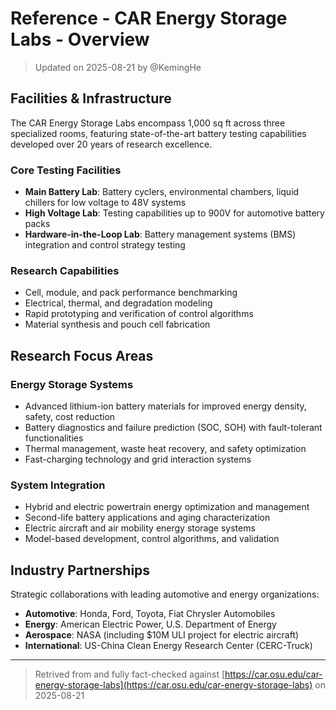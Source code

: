 # Reference - CAR Energy Storage Labs - Overview

> Updated on 2025-08-21 by @KemingHe

## Facilities & Infrastructure

The CAR Energy Storage Labs encompass 1,000 sq ft across three specialized rooms, featuring state-of-the-art battery testing capabilities developed over 20 years of research excellence.

### Core Testing Facilities

- **Main Battery Lab**: Battery cyclers, environmental chambers, liquid chillers for low voltage to 48V systems
- **High Voltage Lab**: Testing capabilities up to 900V for automotive battery packs
- **Hardware-in-the-Loop Lab**: Battery management systems (BMS) integration and control strategy testing

### Research Capabilities

- Cell, module, and pack performance benchmarking
- Electrical, thermal, and degradation modeling
- Rapid prototyping and verification of control algorithms
- Material synthesis and pouch cell fabrication

## Research Focus Areas

### Energy Storage Systems

- Advanced lithium-ion battery materials for improved energy density, safety, cost reduction
- Battery diagnostics and failure prediction (SOC, SOH) with fault-tolerant functionalities
- Thermal management, waste heat recovery, and safety optimization
- Fast-charging technology and grid interaction systems

### System Integration

- Hybrid and electric powertrain energy optimization and management
- Second-life battery applications and aging characterization
- Electric aircraft and air mobility energy storage systems
- Model-based development, control algorithms, and validation

## Industry Partnerships

Strategic collaborations with leading automotive and energy organizations:

- **Automotive**: Honda, Ford, Toyota, Fiat Chrysler Automobiles
- **Energy**: American Electric Power, U.S. Department of Energy
- **Aerospace**: NASA (including $10M ULI project for electric aircraft)
- **International**: US-China Clean Energy Research Center (CERC-Truck)

---

> Retrived from and fully fact-checked against [https://car.osu.edu/car-energy-storage-labs](https://car.osu.edu/car-energy-storage-labs) on 2025-08-21
